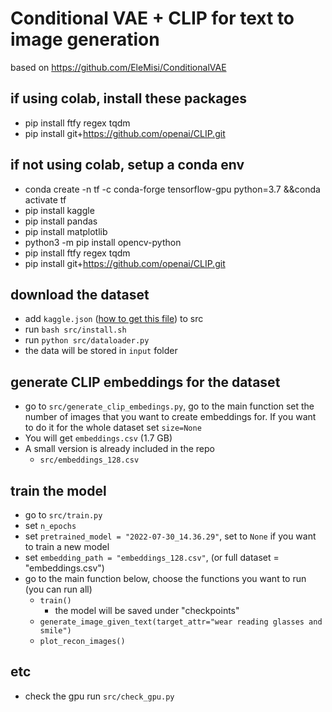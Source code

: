 # Conditional VAE + CLIP for text to image generation

based on https://github.com/EleMisi/ConditionalVAE


## if using colab, install these packages

- pip install ftfy regex tqdm
- pip install git+https://github.com/openai/CLIP.git


## if not using colab, setup a conda env

- conda create -n tf -c conda-forge tensorflow-gpu python=3.7 &&conda activate tf
- pip install kaggle
- pip install pandas
- pip install matplotlib
- python3 -m pip install opencv-python
- pip install ftfy regex tqdm
- pip install git+https://github.com/openai/CLIP.git


## download the dataset
- add `kaggle.json` ([how to get this file](https://www.kaggle.com/general/156610)) to src
- run `bash src/install.sh`
- run `python src/dataloader.py`
- the data will be stored in `input` folder

## generate CLIP embeddings for the dataset

- go to `src/generate_clip_embedings.py`, go to the main function set the number of images that you 
want to create embeddings for. If you want to do it for the whole dataset set `size=None`
- You will get `embeddings.csv` (1.7 GB)
- A small version is already included in the repo
  - `src/embeddings_128.csv`

## train the model
- go to `src/train.py`
- set `n_epochs`
- set `pretrained_model = "2022-07-30_14.36.29"`, set to `None` if you want to train a new model
- set `embedding_path = "embeddings_128.csv"`, (or full dataset = "embeddings.csv")
- go to the main function below, choose the functions you want to run (you can run all)
  - `train()`
    - the model will be saved under "checkpoints"
  - `generate_image_given_text(target_attr="wear reading glasses and smile")`
  - `plot_recon_images()`


## etc
- check the gpu run `src/check_gpu.py`